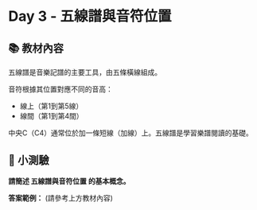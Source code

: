 # Day 3 - 五線譜與音符位置

## 📚 教材內容

五線譜是音樂記譜的主要工具，由五條橫線組成。

音符根據其位置對應不同的音高：
- 線上（第1到第5線）
- 線間（第1到第4間）

中央C（C4）通常位於加一條短線（加線）上。五線譜是學習樂譜閱讀的基礎。

## 📝 小測驗

**請簡述 五線譜與音符位置 的基本概念。**

**答案範例：** (請參考上方教材內容)

